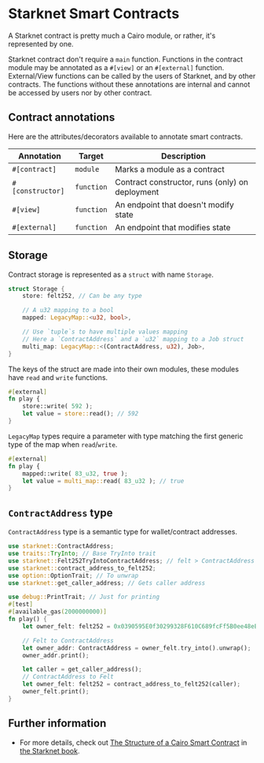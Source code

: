 # Starknet Smart Contracts

A Starknet contract is pretty much a Cairo module, or rather, it's represented by one.

Starknet contract don't require a `main` function.
Functions in the contract module may be annotated as a `#[view]` or an `#[external]` function. External/View functions can be called by the users of Starknet, and by other contracts. The functions without these annotations are internal and cannot be accessed by users nor by other contract.

## Contract annotations

Here are the attributes/decorators available to annotate smart contracts.

| Annotation       | Target     | Description                                     |
| ---------------- | ---------- | ----------------------------------------------- |
| `#[contract]`    | `module`   | Marks a module as a contract                    |
| `#[constructor]` | `function` | Contract constructor, runs (only) on deployment |
| `#[view]`        | `function` | An endpoint that doesn't modify state           |
| `#[external]`    | `function` | An endpoint that modifies state                 |

## Storage

Contract storage is represented as a `struct` with name `Storage`.

```rust
struct Storage {
	store: felt252, // Can be any type

	// A u32 mapping to a bool
	mapped: LegacyMap::<u32, bool>,

	// Use `tuple`s to have multiple values mapping
	// Here a `ContractAddress` and a `u32` mapping to a Job struct
	multi_map: LegacyMap::<(ContractAddress, u32), Job>,
}
```

The keys of the struct are made into their own modules, these modules have `read` and `write` functions.

```rust
#[external]
fn play {
	store::write( 592 );
	let value = store::read(); // 592
}
```

`LegacyMap` types require a parameter with type matching the first generic type of the map when `read`/`write`.

```rust
#[external]
fn play {
	mapped::write( 83_u32, true );
	let value = multi_map::read( 83_u32 ); // true
}
```

## `ContractAddress` type

`ContractAddress` type is a semantic type for wallet/contract addresses.

```rust
use starknet::ContractAddress;
use traits::TryInto; // Base TryInto trait
use starknet::Felt252TryIntoContractAddress; // felt > ContractAddress impl
use starknet::contract_address_to_felt252;
use option::OptionTrait; // To unwrap
use starknet::get_caller_address; // Gets caller address

use debug::PrintTrait; // Just for printing
#[test]
#[available_gas(2000000000)]
fn play() {
	let owner_felt: felt252 = 0x0390595E0f30299328F610C689fcFf5B0ee48eE971f0742b5568e5Dd1DE6e324;

	// Felt to ContractAddress
	let owner_addr: ContractAddress = owner_felt.try_into().unwrap();
	owner_addr.print();

	let caller = get_caller_address();
	// ContractAddress to Felt
	let owner_felt: felt252 = contract_address_to_felt252(caller);
	owner_felt.print();
}
```

## Further information

-   For more details, check out [The Structure of a Cairo Smart Contract](https://book.starknet.io/chapter_2/structure.html) in [the Starknet book](https://book.starknet.io).
